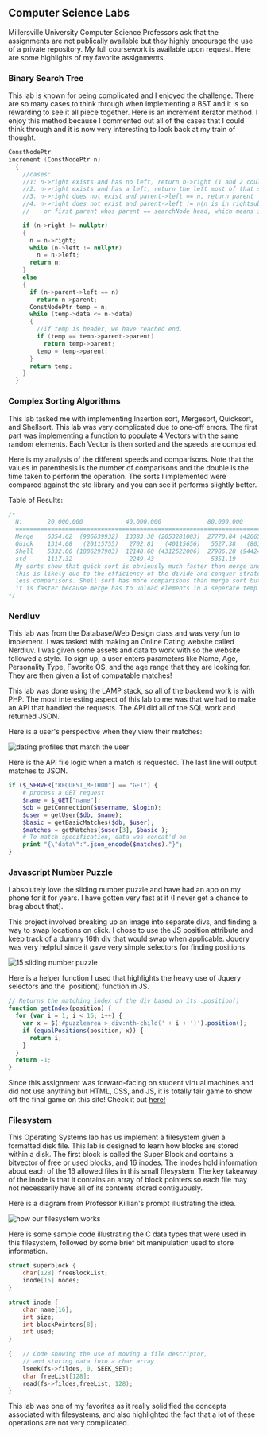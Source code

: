 ## Computer Science Labs

Millersville University Computer Science Professors ask that 
the assignments are not publically available but they highly 
encourage the use of a private repository. My full coursework is 
available upon request. Here are some highlights of my favorite 
assignments.

### Binary Search Tree

This lab is known for being complicated and I enjoyed the 
challenge. There are so many cases to think through when implementing
a BST and it is so rewarding to see it all piece together. 
Here is an increment iterator method. I enjoy this method because I commented out all of 
the cases that I could think through and it is now very interesting
to look back at my train of thought.

```cpp
ConstNodePtr
increment (ConstNodePtr n)
  {
    //cases:
    //1: n->right exists and has no left, return n->right (1 and 2 could be on while(n->left !=nullptr))
    //2. n->right exists and has a left, return the left most of that subtree
    //3. n->right does not exist and parent->left == n, return parent
    //4. n->right does not exist and parent->left != n(n is in rightsubtree),return first parent > n->data
    //    or first parent whos parent == searchNode head, which means it is header 

    if (n->right != nullptr)
    {
      n = n->right;
      while (n->left != nullptr)
        n = n->left;
      return n;
    } 
    else 
    {
      if (n->parent->left == n)
        return n->parent;
      ConstNodePtr temp = n; 
      while (temp->data <= n->data)
      {
        //If temp is header, we have reached end. 
        if (temp == temp->parent->parent)
          return temp->parent;
        temp = temp->parent;
      }
      return temp;
    }
  }
```

### Complex Sorting Algorithms

This lab tasked me with implementing Insertion sort, Mergesort, 
Quicksort, and Shellsort. This lab was very complicated 
due to one-off errors. The first part was implementing 
a function to populate 4 Vectors with the same 
random elements. Each Vector is then sorted and the 
speeds are compared. 

Here is my analysis of the different speeds and 
comparisons. Note that the values in parenthesis is the number of comparisons 
and the double is the time taken to perform the operation. The sorts I implemented 
were compared against the std library and you can see it performs slightly better. 

Table of Results:
```cpp
/*
  N:       20,000,000            40,000,000             80,000,000    
  ============================================================================
  Merge    6354.62  (986639932)  13383.30 (2053281083)  27770.84 (4266548415)
  Quick    1314.08   (20115755)   2702.81   (40115656)   5527.38   (80112085)
  Shell    5332.00 (1886297903)  12148.60 (4312522006)  27986.28 (9442491664)
  std      1117.32                2249.43                5351.19
  My sorts show that quick sort is obviously much faster than merge and shell, 
  this is likely due to the efficiency of the divide and conquer strategy and 
  less comparisons. Shell sort has more comparisons than merge sort but I believe 
  it is faster because merge has to unload elements in a seperate temp vector. 
*/
```

### Nerdluv

This lab was from the Database/Web Design class and was very fun to implement. 
I was tasked with making an Online Dating website called Nerdluv. 
I was given some assets and data to work with so the website followed a style. 
To sign up, a user enters parameters like Name, Age, Personality Type, Favorite OS, 
and the age range that they are looking for. They are then given a list of compatable 
matches!

This lab was done using the LAMP stack, so all of the backend work is with PHP. 
The most interesting aspect of this lab to me was that we had to make an API that 
handled the requests. The API did all of the SQL work and returned JSON. 

Here is a user's perspective when they view their matches: 

![dating profiles that match the user](/images/nerdluv.png)

Here is the API file logic when a match is requested. 
The last line will output matches to JSON.
```php
if ($_SERVER["REQUEST_METHOD"] == "GET") {
	# process a GET request
	$name = $_GET["name"];
	$db = getConnection($username, $login);
	$user = getUser($db, $name);
	$basic = getBasicMatches($db, $user);
	$matches = getMatches($user[3], $basic ); 
	# To match specification, data was concat'd on
	print "{\"data\":".json_encode($matches)."}";
}
```

### Javascript Number Puzzle

I absolutely love the sliding number puzzle and have had an app on my phone 
for it for years. I have gotten very fast at it (I never get a chance to brag about that).

This project involved breaking up an image into separate divs, and finding a way 
to swap locations on click. I chose to use the JS position attribute and keep track 
of a dummy 16th div that would swap when applicable. Jquery was very helpful since 
it gave very simple selectors for finding positions. 

![15 sliding number puzzle](/images/fifteen.png)

Here is a helper function I used that highlights the heavy use of 
Jquery selectors and the .position() function in JS. 
```js
// Returns the matching index of the div based on its .position()
function getIndex(position) {
  for (var i = 1; i < 16; i++) {
    var x = $('#puzzlearea > div:nth-child(' + i + ')').position();
    if (equalPositions(position, x)) {
      return i;
    }
  }
  return -1;
}
```

Since this assignment was forward-facing on student virtual machines and 
did not use anything but HTML, CSS, and JS, it is totally fair game 
to show off the final game on this site! 
Check it out [here!](/puzzle/fifteen.html)

### Filesystem

This Operating Systems lab has us implement a filesystem given a formatted disk file. 
This lab is designed to learn how blocks are stored within 
a disk. The first block is called the Super Block and 
contains a bitvector of free or used blocks, and 16 inodes.
The inodes hold information about each of the 16 allowed files
in this small filesystem. The key takeaway of the inode is 
that it contains an array of block pointers so each file may 
not necessarily have all of its contents stored contiguously. 

Here is a diagram from Professor Killian's prompt illustrating the idea.

![how our filesystem works](/images/filesystem.png)

Here is some sample code illustrating the C data types
that were used in this filesystem, followed by some 
brief bit manipulation used to store information. 

```c
struct superblock {
    char[128] freeBlockList;
    inode[15] nodes;
}

struct inode {
    char name[16];
    int size;
    int blockPointers[8];
    int used;
}
...
{   // Code showing the use of moving a file descriptor,
    // and storing data into a char array
    lseek(fs->fildes, 0, SEEK_SET);
    char freeList[128];
    read(fs->fildes,freeList, 128);
}
```

This lab was one of my favorites as it really solidified 
the concepts associated with filesystems, and also highlighted
the fact that a lot of these operations are not very complicated. 